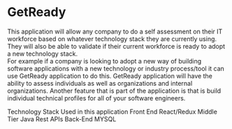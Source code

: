 # GetReady
This application will allow any company to do a self assessment on their IT workforce based on whatever technology stack they are currently using.  
They will also be able to validate if their current workforce is ready to adopt a new technology stack.  
For example if a company is looking to adopt a new way of building software applications with a new technology or industry process/tool 
it can use GetReady application to do this.  GetReady application will have the ability to assess individuals as well as organizations and internal organizations.
Another feature that is part of the application is that is build individual technical profiles for all of your software engineers.

Technology Stack Used in this application
Front End
  React/Redux
Middle Tier 
  Java Rest APIs
Back-End 
  MYSQL
